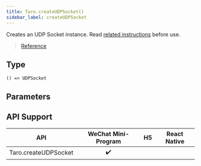 ```yaml
---
title: Taro.createUDPSocket()
sidebar_label: createUDPSocket
---
```


Creates an UDP Socket instance. Read [related instructions](https://developers.weixin.qq.com/miniprogram/en/dev/framework/ability/network.html) before use.


> [Reference](https://developers.weixin.qq.com/miniprogram/en/dev/api/network/udp/wx.createUDPSocket.html)

## Type

```tsx
() => UDPSocket
```

## Parameters

## API Support

| API | WeChat Mini-Program | H5 | React Native |
| :---: | :---: | :---: | :---: |
| Taro.createUDPSocket | ✔️ |  |  |
